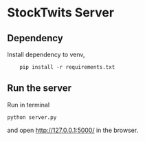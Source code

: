 # StockTwits Server

## Dependency

Install dependency to venv,
```
    pip install -r requirements.txt
```
## Run the server

Run in terminal
```
python server.py
```
and open http://127.0.0.1:5000/ in the browser.